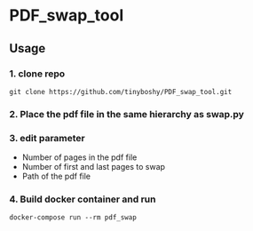 # PDF_swap_tool

## Usage
### 1. clone repo
```
git clone https://github.com/tinyboshy/PDF_swap_tool.git
```
### 2. Place the pdf file in the same hierarchy as swap.py
### 3. edit parameter
- Number of pages in the pdf file
- Number of first and last pages to swap
- Path of the pdf file
### 4. Build docker container and run
```
docker-compose run --rm pdf_swap
```